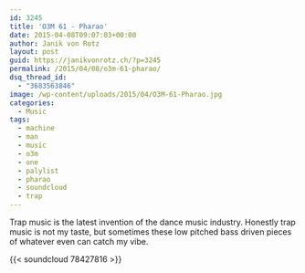 ```yaml
---
id: 3245
title: 'O3M 61 - Pharao'
date: 2015-04-08T09:07:03+00:00
author: Janik von Rotz
layout: post
guid: https://janikvonrotz.ch/?p=3245
permalink: /2015/04/08/o3m-61-pharao/
dsq_thread_id:
  - "3683563846"
image: /wp-content/uploads/2015/04/O3M-61-Pharao.jpg
categories:
  - Music
tags:
  - machine
  - man
  - music
  - o3m
  - one
  - palylist
  - pharao
  - soundcloud
  - trap
---
```

Trap music is the latest invention of the dance music industry. Honestly trap music is not my taste, but sometimes these low pitched bass driven pieces of whatever even can catch my vibe.

{{< soundcloud 78427816 >}}